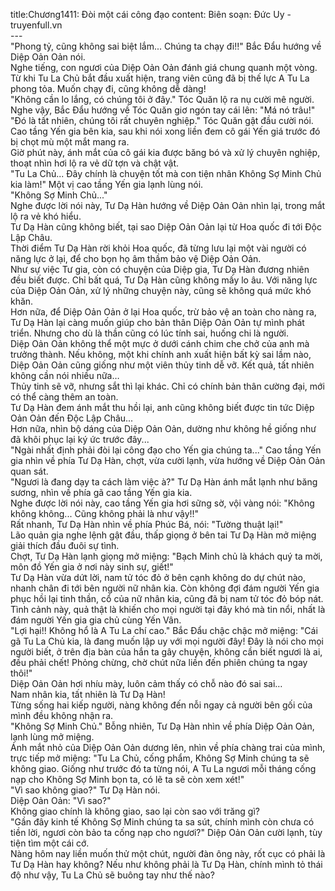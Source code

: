 title:Chương1411: Đòi một cái công đạo
content:
Biên soạn: Đức Uy - truyenfull.vn<br>---<br>"Phong tỷ, cũng không sai biệt lắm... Chúng ta chạy đi!!" Bắc Đẩu hướng về Diệp Oản Oản nói.<br>Nghe tiếng, con ngươi của Diệp Oản Oản đánh giá chung quanh một vòng. Từ khi Tu La Chủ bắt đầu xuất hiện, trang viên cũng đã bị thế lực A Tu La phong tỏa. Muốn chạy đi, cũng không dễ dàng!<br>"Không cần lo lắng, có chúng tôi ở đây." Tóc Quăn lộ ra nụ cười mê người.<br>Nghe vậy, Bắc Đẩu hướng về Tóc Quăn giơ ngón tay cái lên: "Má nó trâu!"<br>"Đó là tất nhiên, chúng tôi rất chuyên nghiệp." Tóc Quăn gật đầu cười nói.<br>Cao tầng Yến gia bên kia, sau khi nói xong liền đem cô gái Yến giá trước đó bị chọt mù một mắt mang ra.<br>Giờ phút này, ánh mắt của cô gái kia được băng bó và xử lý chuyên nghiệp, thoạt nhìn hơi lộ ra vẻ dữ tợn và chật vật.<br>"Tu La Chủ... Đây chính là chuyện tốt mà con tiện nhân Không Sợ Minh Chủ kia làm!" Một vị cao tầng Yến gia lạnh lùng nói.<br>"Không Sợ Minh Chủ..."<br>Nghe được lời nói này, Tư Dạ Hàn hướng về Diệp Oản Oản nhìn lại, trong mắt lộ ra vẻ khó hiểu.<br>Tư Dạ Hàn cũng không biết, tại sao Diệp Oản Oản lại từ Hoa quốc đi tới Độc Lập Châu.<br>Thời điểm Tư Dạ Hàn rời khỏi Hoa quốc, đã từng lưu lại một vài người có năng lực ở lại, để cho bọn họ âm thầm bảo vệ Diệp Oản Oản.<br>Như sự việc Tư gia, còn có chuyện của Diệp gia, Tư Dạ Hàn đương nhiên đều biết được. Chỉ bất quá, Tư Dạ Hàn cũng không mấy lo âu. Với năng lực của Diệp Oản Oản, xử lý những chuyện này, cũng sẽ không quá mức khó khăn.<br>Hơn nữa, để Diệp Oản Oản ở lại Hoa quốc, trừ bảo vệ an toàn cho nàng ra, Tư Dạ Hàn lại càng muốn giúp cho bản thân Diệp Oản Oản tự mình phát triển. Nhưng cho dù là thần cũng có lúc tính sai, huống chi là người.<br>Diệp Oản Oản không thể một mực ở dưới cánh chim che chở của anh mà trưởng thành. Nếu không, một khi chính anh xuất hiện bất kỳ sai lầm nào, Diệp Oản Oản cũng giống như một viên thủy tinh dễ vỡ. Kết quả, tất nhiên không cần nói nhiều nữa…<br>Thủy tinh sẽ vỡ, nhưng sắt thì lại khác. Chỉ có chính bản thân cường đại, mới có thể càng thêm an toàn.<br>Tư Dạ Hàn đem ánh mắt thu hồi lại, anh cũng không biết được tin tức Diệp Oản Oản đến Độc Lập Châu...<br>Hơn nữa, nhìn bộ dáng của Diệp Oản Oản, dường như không hề giống như đã khôi phục lại ký ức trước đây...<br>"Ngài nhất định phải đòi lại công đạo cho Yến gia chúng ta..." Cao tầng Yến gia nhìn về phía Tư Dạ Hàn, chợt, vừa cười lạnh, vừa hướng về Diệp Oản Oản quan sát.<br>"Ngươi là đang dạy ta cách làm việc à?" Tư Dạ Hàn ánh mắt lạnh như băng sương, nhìn về phía gã cao tầng Yến gia kia.<br>Nghe được lời nói này, cao tầng Yến gia hơi sững sờ, vội vàng nói: "Không không không... Cũng không phải là như vậy!!"<br>Rất nhanh, Tư Dạ Hàn nhìn về phía Phúc Bá, nói: "Tường thuật lại!"<br>Lão quản gia nghe lệnh gật đầu, thấp giọng ở bên tai Tư Dạ Hàn mở miệng giải thích đầu đuôi sự tình.<br>Chợt, Tư Dạ Hàn lạnh giọng mở miệng: "Bạch Minh chủ là khách quý ta mời, môn đồ Yến gia ở nơi này sinh sự, giết!"<br>Tư Dạ Hàn vừa dứt lời, nam tử tóc đỏ ở bên cạnh không do dự chút nào, nhanh chân đi tới bên người nữ nhân kia. Còn không đợi đám người Yến gia phục hồi lại tinh thần, cổ của nữ nhân kia, cũng đã bị nam tử tóc đỏ bóp nát.<br>Tình cảnh này, quả thật là khiến cho mọi người tại đây khó mà tin nổi, nhất là đám người Yến gia gia chủ cùng Yến Vân.<br>"Lợi hại!! Không hổ là A Tu La chí cao." Bắc Đẩu chậc chậc mở miệng: "Cái gã Tu La Chủ kia, là đang muốn lập uy với mọi người đây! Đây là nói cho mọi người biết, ở trên địa bàn của hắn ta gây chuyện, không cần biết ngươi là ai, đều phải chết! Phỏng chừng, chờ chút nữa liền đến phiên chúng ta ngay thôi!"<br>Diệp Oản Oản hơi nhíu mày, luôn cảm thấy có chỗ nào đó sai sai…<br>Nam nhân kia, tất nhiên là Tư Dạ Hàn!<br>Từng sống hai kiếp người, nàng không đến nỗi ngay cả người bên gối của mình đều không nhận ra.<br>"Không Sợ Minh Chủ." Bỗng nhiên, Tư Dạ Hàn nhìn về phía Diệp Oản Oản, lạnh lùng mở miệng.<br>Ánh mắt nhỏ của Diệp Oản Oản dương lên, nhìn về phía chàng trai của mình, trực tiếp mở miệng: "Tu La Chủ, cống phẩm, Không Sợ Minh chúng ta sẽ không giao. Giống như trước đó ta từng nói, A Tu La ngươi mỗi tháng cống nạp cho Không Sợ Minh bọn ta, có lẽ ta sẽ còn xem xét!"<br>"Vì sao không giao?" Tư Dạ Hàn nói.<br>Diệp Oản Oản: "Vì sao?"<br>Không giao chính là không giao, sao lại còn sao với trăng gì?<br>"Gần đây kinh tế Không Sợ Minh chúng ta sa sút, chính mình còn chưa có tiền lời, ngươi còn bảo ta cống nạp cho ngươi?" Diệp Oản Oản cười lạnh, tùy tiện tìm một cái cớ.<br>Nàng hôm nay liền muốn thử một chút, người đàn ông này, rốt cục có phải là Tư Dạ Hàn hay không? Nếu như không phải là Tư Dạ Hàn, chính mình tỏ thái độ như vậy, Tu La Chủ sẽ buông tay như thế nào?